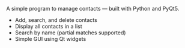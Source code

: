 A simple program to manage contacts — built with Python and PyQt5.

- Add, search, and delete contacts
- Display all contacts in a list
- Search by name (partial matches supported)
- Simple GUI using Qt widgets
